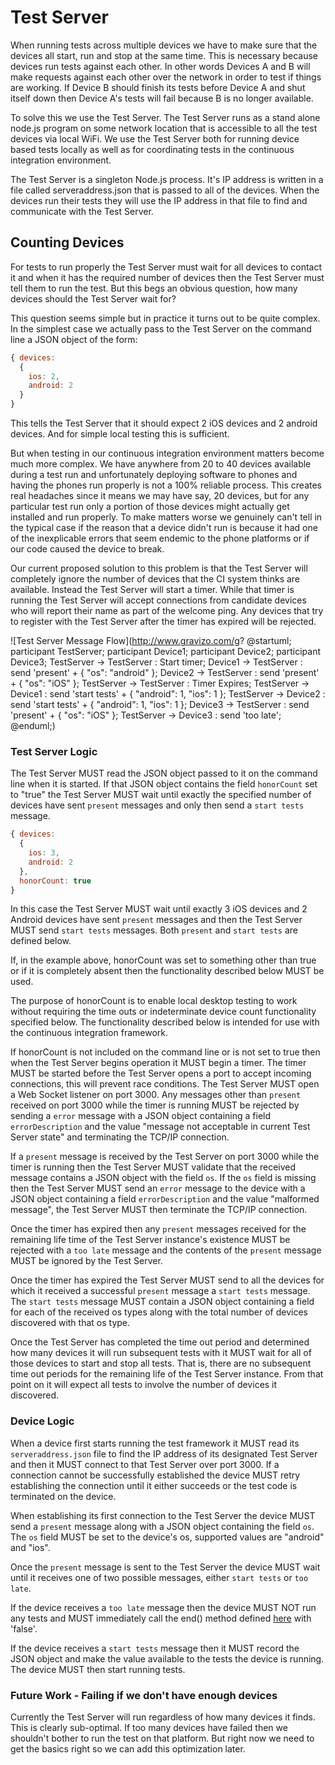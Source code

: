 # Test Server

When running tests across multiple devices we have to make sure that the devices all start, run and stop at the same
time. This is necessary because devices run tests against each other. In other words Devices A and B will make requests
against each other over the network in order to test if things are working. If Device B should finish its tests
before Device A and shut itself down then Device A's tests will fail because B is no longer available.

To solve this we use the Test Server. The Test Server runs as a stand alone node.js program on some network location
that is accessible to all the test devices via local WiFi. We use the Test Server both for running device based
tests locally as well as for coordinating tests in the continuous integration environment.

The Test Server is a singleton Node.js process. It's IP address is written in a file called serveraddress.json that
is passed to all of the devices. When the devices run their tests they will use the IP address in that file to
find and communicate with the Test Server.

## Counting Devices
For tests to run properly the Test Server must wait for all devices to contact it and when it has the required number
of devices then the Test Server must tell them to run the test. But this begs an obvious question, how many devices
should the Test Server wait for?

This question seems simple but in practice it turns out to be quite complex. In the simplest case we actually pass to
the Test Server on the command line a JSON object of the form:

```Javascript
{ devices:
  {
    ios: 2,
    android: 2
  }
}
```

This tells the Test Server that it should expect 2 iOS devices and 2 android devices. And for simple local testing
this is sufficient.

But when testing in our continuous integration environment matters become much more complex. We have anywhere from 20
to 40 devices available during a test run and unfortunately deploying software to phones and having the phones run
properly is not a 100% reliable process. This creates real headaches since it means we may have say, 20 devices, but
for any particular test run only a portion of those devices might actually get installed and run properly. To make
matters worse we genuinely can't tell in the typical case if the reason that a device didn't run is because it had
one of the inexplicable errors that seem endemic to the phone platforms or if our code caused the device to break.

Our current proposed solution to this problem is that the Test Server will completely ignore the number of devices
that the CI system thinks are available. Instead the Test Server will start a timer. While that timer is running
the Test Server will accept connections from candidate devices who will report their name as part of the welcome ping.
Any devices that try to register with the Test Server after the timer has expired will be rejected.

![Test Server Message Flow](http://www.gravizo.com/g?
@startuml;
participant TestServer;
participant Device1;
participant Device2;
participant Device3;
TestServer -> TestServer : Start timer;
Device1 -> TestServer : send 'present' + { "os": "android" };
Device2 -> TestServer : send 'present' + { "os": "iOS" };
TestServer -> TestServer : Timer Expires;
TestServer -> Device1 : send 'start tests' + { "android": 1, "ios": 1 };
TestServer -> Device2 : send 'start tests' + { "android": 1, "ios": 1 };
Device3 -> TestServer : send 'present' + { "os": "iOS" };
TestServer -> Device3 : send 'too late';
@enduml;)

### Test Server Logic

The Test Server MUST read the JSON object passed to it on the command line when it is started. If that JSON object
contains the field `honorCount` set to "true" the Test Server MUST wait until exactly the specified number of
devices have sent `present` messages and only then send a `start tests` message.

```Javascript
{ devices:
  {
    ios: 3,
    android: 2
  },
  honorCount: true
}
```

In this case the Test Server MUST wait until exactly 3 iOS devices and 2 Android devices have sent `present` messages
and then the Test Server MUST send `start tests` messages. Both `present` and `start tests` are defined below.

If, in the example above, honorCount was set to something other than true or if it is completely absent then the
functionality described below MUST be used.

The purpose of honorCount is to enable local desktop testing to work without requiring the time outs or indeterminate
device count functionality specified below. The functionality described below is intended for use with the 
continuous integration framework.

If honorCount is not included on the command line or is not set to true then when the Test Server begins operation it 
MUST begin a timer. The timer MUST be started before the Test Server opens a port to accept incoming connections, this
will prevent race conditions. The Test Server MUST open a Web Socket listener on port 3000. Any messages other than 
`present` received on port 3000 while the timer is running MUST be rejected by sending a `error` message with a JSON 
object containing a field `errorDescription` and the value "message not acceptable in current Test Server state" and 
terminating the TCP/IP connection. 
 
If a `present` message is received by the Test Server on port 3000 while the timer is running then the Test Server MUST 
validate that the received message contains a JSON object with the field `os`. 
If the `os` field is missing then the Test Server MUST send an `error` message to the device with a JSON object
containing a field `errorDescription` and the value "malformed message", the Test Server MUST then terminate the TCP/IP
connection.

Once the timer has expired then any `present` messages received for the remaining life time of the Test Server instance's
existence MUST be rejected with a `too late` message and the contents of the `present` message MUST be ignored by the
Test Server.

Once the timer has expired the Test Server MUST send to all the devices for which it received a successful
`present` message a `start tests` message. The `start tests` message MUST contain a JSON object containing a field
for each of the received os types along with the total number of devices discovered with that os type.

Once the Test Server has completed the time out period and determined how many devices it will run subsequent tests
with it MUST wait for all of those devices to start and stop all tests. That is, there are no subsequent time out
periods for the remaining life of the Test Server instance. From that point on it will expect all tests to involve
the number of devices it discovered.

### Device Logic

When a device first starts running the test framework it MUST read its `serveraddress.json` file to find the IP address
of its designated Test Server and then it MUST connect to that Test Server over port 3000. If a connection cannot be
successfully established the device MUST retry establishing the connection until it either succeeds or the test code
is terminated on the device.

When establishing its first connection to the Test Server the device MUST send a `present` message along with a JSON
object containing the field `os`. The `os` field MUST be set to the device's os, supported values are "android" and
"ios".

Once the `present` message is sent to the Test Server the device MUST wait until it receives one of two possible
messages, either `start tests` or `too late`. 

If the device receives a `too late` message then the device MUST NOT
run any tests and MUST immediately call the end() method defined [here](https://github.com/thaliproject/TestDummy#basics-of-using-ci)
with 'false'.

If the device receives a `start tests` message then it MUST record the JSON object and make the value available to
the tests the device is running. The device MUST then start running tests.

### Future Work - Failing if we don't have enough devices
Currently the Test Server will run regardless of how many devices it finds. This is clearly sub-optimal. If too many
devices have failed then we shouldn't bother to run the test on that platform. But right now we need to get the
basics right so we can add this optimization later.
